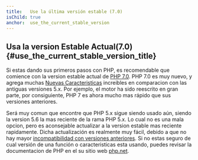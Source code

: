 ```yaml
---
title:   Use la última versión estable (7.0)
isChild: true
anchor:  use_the_current_stable_version
---
```


## Usa la version Estable Actual(7.0) {#use_the_current_stable_version_title}

Si estas dando sus primeros pasos con PHP, es recomendable que comience con la version estable actual de [PHP 7.0][php-release]. PHP 7.0 es muy nuevo, y agrega muchas [Nuevas Caracteristicas](#language_highlights) increibles en comparacion con las antiguas versiones 5.x. Por ejemplo, el motor ha sido reescrito en gran parte, por consiguiente, PHP 7 es ahora mucho mas rápido que sus versiones anteriores.

Será muy comun que encontre que PHP 5.x sigue siendo usado aún, siendo la version 5.6 la mas reciente de la rama PHP 5.x. Lo cual no es una mala opcion, pero es aconsejable actualizar a la version estable mas reciente rapidamente. Dicha actualización es realmente muy fácil, debido a que no hay mayor [incompatibilidad con versiones anteriores][php70-bc]. Si no estas seguro de cual versión de una función o caracteristicas esta usando, puedes revisar la documentacion de PHP en el su sitio web [php.net][php-docs].

[php-release]: http://php.net/downloads.php
[php-docs]: http://php.net/manual/
[php70-bc]: http://php.net/manual/migration70.incompatible.php
